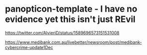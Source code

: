 # panopticon-template - I have no evidence yet this isn't just REvil

https://twitter.com/AlvieriD/status/1589696573151531008

https://www.medibank.com.au/livebetter/newsroom/post/medibank-cybercrime-update1Dec
